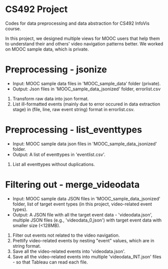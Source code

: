 # CS492 Project

Codes for data preprocessing and data abstraction for CS492 InfoVis course. 

In this project, we designed multiple views for MOOC users that help them to understand their and others' video navigation patterns better. We worked on MOOC sample data, which is private. 

# Preprocessing - jsonize
  - Input: MOOC sample data files in 'MOOC_sample_data' folder (private).
  - Output: Json files in 'MOOC_sample_data_jsonized' folder, errorlist.csv
  1.  Transform raw data into json format. 
  2.  List ill-formatted events (mainly due to error occured in data extraction stage) in (file, line, raw event string) format in errorlist.csv. 

# Preprocessing - list_eventtypes
  - Input: MOOC sample data json files in 'MOOC_sample_data_jsonized' folder.
  - Output: A list of eventtypes in 'eventlist.csv'.
  1.  List all eventtypes without duplications. 


# Filtering out - merge_videodata 
  - Input: MOOC sample data JSON files in 'MOOC_sample_data_jsonized' folder, list of target event types (in this project, video-related event types).
  - Output: A JSON file with all the target event data - 'videodata.json', multiple JSON files (e.g., 'videodata_0,json') with target event data with smaller size (<128MB).
  1. Filter out events not related to the video navigation.
  2. Prettify video-related events by nesting "event" values, which are in string format.
  3. Save all the video-related events into 'videodata.json'.
  4. Save all the video-related events into multiple 'videodata_INT.json' files - so that Tableau can read each file. 

